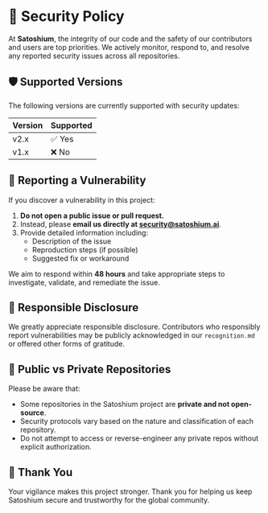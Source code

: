 
# 🔐 Security Policy

At **Satoshium**, the integrity of our code and the safety of our contributors and users are top priorities. We actively monitor, respond to, and resolve any reported security issues across all repositories.

## 🛡️ Supported Versions

The following versions are currently supported with security updates:

| Version | Supported |
|---------|-----------|
| v2.x    | ✅ Yes     |
| v1.x    | ❌ No      |

## 🧭 Reporting a Vulnerability

If you discover a vulnerability in this project:

1. **Do not open a public issue or pull request.**
2. Instead, please **email us directly at [security@satoshium.ai](mailto:security@satoshium.ai)**.
3. Provide detailed information including:
   - Description of the issue
   - Reproduction steps (if possible)
   - Suggested fix or workaround

We aim to respond within **48 hours** and take appropriate steps to investigate, validate, and remediate the issue.

## 🤝 Responsible Disclosure

We greatly appreciate responsible disclosure. Contributors who responsibly report vulnerabilities may be publicly acknowledged in our `recognition.md` or offered other forms of gratitude.

## 🚨 Public vs Private Repositories

Please be aware that:

- Some repositories in the Satoshium project are **private and not open-source**.
- Security protocols vary based on the nature and classification of each repository.
- Do not attempt to access or reverse-engineer any private repos without explicit authorization.

## 🙏 Thank You

Your vigilance makes this project stronger. Thank you for helping us keep Satoshium secure and trustworthy for the global community.
